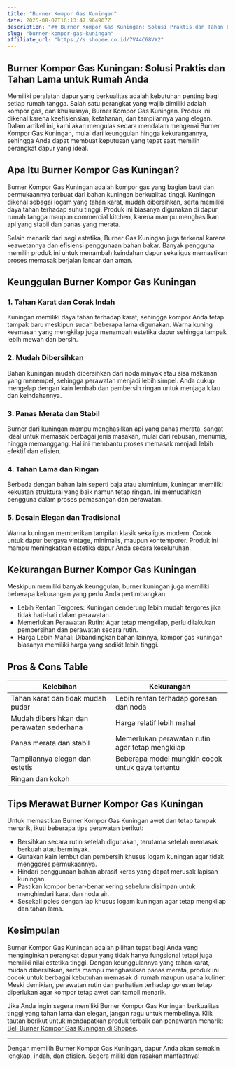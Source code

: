 ```yaml
---
title: "Burner Kompor Gas Kuningan"
date: 2025-08-02T16:13:47.964907Z
description: "## Burner Kompor Gas Kuningan: Solusi Praktis dan Tahan Lama untuk Rumah Anda..."
slug: "burner-kompor-gas-kuningan"
affiliate_url: "https://s.shopee.co.id/7V44C68VX2"
---
```

## Burner Kompor Gas Kuningan: Solusi Praktis dan Tahan Lama untuk Rumah Anda

Memiliki peralatan dapur yang berkualitas adalah kebutuhan penting bagi setiap rumah tangga. Salah satu perangkat yang wajib dimiliki adalah kompor gas, dan khususnya, Burner Kompor Gas Kuningan. Produk ini dikenal karena keefisiensian, ketahanan, dan tampilannya yang elegan. Dalam artikel ini, kami akan mengulas secara mendalam mengenai Burner Kompor Gas Kuningan, mulai dari keunggulan hingga kekurangannya, sehingga Anda dapat membuat keputusan yang tepat saat memilih perangkat dapur yang ideal.

## Apa Itu Burner Kompor Gas Kuningan?

Burner Kompor Gas Kuningan adalah kompor gas yang bagian baut dan permukaannya terbuat dari bahan kuningan berkualitas tinggi. Kuningan dikenal sebagai logam yang tahan karat, mudah dibersihkan, serta memiliki daya tahan terhadap suhu tinggi. Produk ini biasanya digunakan di dapur rumah tangga maupun commercial kitchen, karena mampu menghasilkan api yang stabil dan panas yang merata.

Selain menarik dari segi estetika, Burner Gas Kuningan juga terkenal karena keawetannya dan efisiensi penggunaan bahan bakar. Banyak pengguna memilih produk ini untuk menambah keindahan dapur sekaligus memastikan proses memasak berjalan lancar dan aman.

## Keunggulan Burner Kompor Gas Kuningan

### 1. Tahan Karat dan Corak Indah

Kuningan memiliki daya tahan terhadap karat, sehingga kompor Anda tetap tampak baru meskipun sudah beberapa lama digunakan. Warna kuning keemasan yang mengkilap juga menambah estetika dapur sehingga tampak lebih mewah dan bersih.

### 2. Mudah Dibersihkan

Bahan kuningan mudah dibersihkan dari noda minyak atau sisa makanan yang menempel, sehingga perawatan menjadi lebih simpel. Anda cukup mengelap dengan kain lembab dan pembersih ringan untuk menjaga kilau dan keindahannya.

### 3. Panas Merata dan Stabil

Burner dari kuningan mampu menghasilkan api yang panas merata, sangat ideal untuk memasak berbagai jenis masakan, mulai dari rebusan, menumis, hingga memanggang. Hal ini membantu proses memasak menjadi lebih efektif dan efisien.

### 4. Tahan Lama dan Ringan

Berbeda dengan bahan lain seperti baja atau aluminium, kuningan memiliki kekuatan struktural yang baik namun tetap ringan. Ini memudahkan pengguna dalam proses pemasangan dan perawatan.

### 5. Desain Elegan dan Tradisional

Warna kuningan memberikan tampilan klasik sekaligus modern. Cocok untuk dapur bergaya vintage, minimalis, maupun kontemporer. Produk ini mampu meningkatkan estetika dapur Anda secara keseluruhan.

## Kekurangan Burner Kompor Gas Kuningan

Meskipun memiliki banyak keunggulan, burner kuningan juga memiliki beberapa kekurangan yang perlu Anda pertimbangkan:

- Lebih Rentan Tergores: Kuningan cenderung lebih mudah tergores jika tidak hati-hati dalam perawatan.
- Memerlukan Perawatan Rutin: Agar tetap mengkilap, perlu dilakukan pembersihan dan perawatan secara rutin.
- Harga Lebih Mahal: Dibandingkan bahan lainnya, kompor gas kuningan biasanya memiliki harga yang sedikit lebih tinggi.

## Pros & Cons Table

| Kelebihan                                              | Kekurangan                                  |
|---------------------------------------------------------|----------------------------------------------|
| Tahan karat dan tidak mudah pudar                     | Lebih rentan terhadap goresan dan noda    |
| Mudah dibersihkan dan perawatan sederhana             | Harga relatif lebih mahal                  |
| Panas merata dan stabil                                | Memerlukan perawatan rutin agar tetap mengkilap |
| Tampilannya elegan dan estetis                         | Beberapa model mungkin cocok untuk gaya tertentu |
| Ringan dan kokoh                                       |                                                  |

## Tips Merawat Burner Kompor Gas Kuningan

Untuk memastikan Burner Kompor Gas Kuningan awet dan tetap tampak menarik, ikuti beberapa tips perawatan berikut:

- Bersihkan secara rutin setelah digunakan, terutama setelah memasak berkuah atau berminyak.
- Gunakan kain lembut dan pembersih khusus logam kuningan agar tidak menggores permukaannya.
- Hindari penggunaan bahan abrasif keras yang dapat merusak lapisan kuningan.
- Pastikan kompor benar-benar kering sebelum disimpan untuk menghindari karat dan noda air.
- Sesekali poles dengan lap khusus logam kuningan agar tetap mengkilap dan tahan lama.

## Kesimpulan

Burner Kompor Gas Kuningan adalah pilihan tepat bagi Anda yang menginginkan perangkat dapur yang tidak hanya fungsional tetapi juga memiliki nilai estetika tinggi. Dengan keunggulannya yang tahan karat, mudah dibersihkan, serta mampu menghasilkan panas merata, produk ini cocok untuk berbagai kebutuhan memasak di rumah maupun usaha kuliner. Meski demikian, perawatan rutin dan perhatian terhadap goresan tetap diperlukan agar kompor tetap awet dan tampil menarik.

Jika Anda ingin segera memiliki Burner Kompor Gas Kuningan berkualitas tinggi yang tahan lama dan elegan, jangan ragu untuk membelinya. Klik tautan berikut untuk mendapatkan produk terbaik dan penawaran menarik: [Beli Burner Kompor Gas Kuningan di Shopee](https://s.shopee.co.id/7V44C68VX2).

---

Dengan memilih Burner Kompor Gas Kuningan, dapur Anda akan semakin lengkap, indah, dan efisien. Segera miliki dan rasakan manfaatnya!